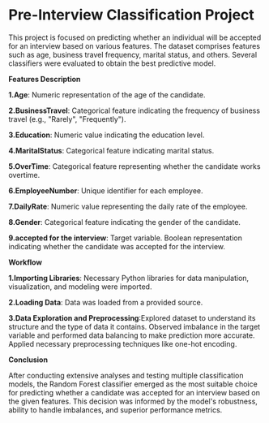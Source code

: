 # **Pre-Interview Classification Project**


This project is focused on predicting whether an individual will be accepted for an interview based on various features. 
The dataset comprises features such as age, business travel frequency, marital status, and others. Several classifiers were evaluated 
to obtain the best predictive model.




**Features Description**

**1.Age**: Numeric representation of the age of the candidate.

**2.BusinessTravel**: Categorical feature indicating the frequency of business travel (e.g., "Rarely", "Frequently").

**3.Education**: Numeric value indicating the education level.

**4.MaritalStatus**: Categorical feature indicating marital status.

**5.OverTime**: Categorical feature representing whether the candidate works overtime.

**6.EmployeeNumber**: Unique identifier for each employee.

**7.DailyRate**: Numeric value representing the daily rate of the employee.

**8.Gender**: Categorical feature indicating the gender of the candidate.

**9.accepted for the interview**: Target variable. Boolean representation indicating whether the candidate was accepted for the interview.




**Workflow**

**1.Importing Libraries**: Necessary Python libraries for data manipulation, visualization, and modeling were imported.

**2.Loading Data**: Data was loaded from a provided source.

**3.Data Exploration and Preprocessing**:Explored dataset to understand its structure and the type of data it contains.
Observed imbalance in the target variable and performed data balancing to make prediction more accurate.
Applied necessary preprocessing techniques like one-hot encoding.




**Conclusion**

After conducting extensive analyses and testing multiple classification models, the Random Forest classifier emerged as the most 
suitable choice for predicting whether a candidate was accepted for an interview based on the given features. This decision was 
informed by the model's robustness, ability to handle imbalances, and superior performance metrics.

